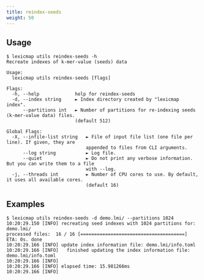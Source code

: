 ```yaml
---
title: reindex-seeds
weight: 50
---
```


## Usage

```plain
$ lexicmap utils reindex-seeds -h
Recreate indexes of k-mer-value (seeds) data

Usage:
  lexicmap utils reindex-seeds [flags]

Flags:
  -h, --help             help for reindex-seeds
  -d, --index string     ► Index directory created by "lexicmap index".
      --partitions int   ► Number of partitions for re-indexing seeds (k-mer-value data) files.
                         (default 512)

Global Flags:
  -X, --infile-list string   ► File of input file list (one file per line). If given, they are
                             appended to files from CLI arguments.
      --log string           ► Log file.
      --quiet                ► Do not print any verbose information. But you can write them to a file
                             with --log.
  -j, --threads int          ► Number of CPU cores to use. By default, it uses all available cores.
                             (default 16)
```

## Examples


    $ lexicmap utils reindex-seeds -d demo.lmi/ --partitions 1024
    10:20:29.150 [INFO] recreating seed indexes with 1024 partitions for: demo.lmi/
    processed files:  16 / 16 [======================================] ETA: 0s. done
    10:20:29.166 [INFO] update index information file: demo.lmi/info.toml
    10:20:29.166 [INFO]   finished updating the index information file: demo.lmi/info.toml
    10:20:29.166 [INFO]
    10:20:29.166 [INFO] elapsed time: 15.981266ms
    10:20:29.166 [INFO]
